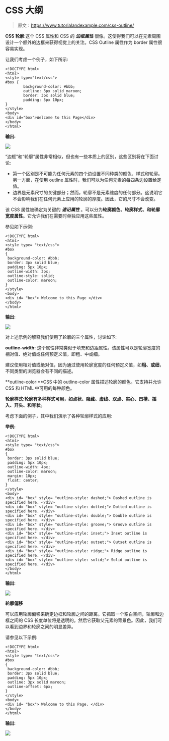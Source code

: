 # CSS 大纲

> 原文：<https://www.tutorialandexample.com/css-outline/>

**CSS 轮廓**:这个 CSS 属性和 CSS 的 ***边框属性*** 很像。这使得我们可以在元素周围设计一个额外的边框来获得视觉上的关注。CSS Outline 属性作为 border 属性很容易实现。

让我们考虑一个例子，如下所示:

```
<!DOCTYPE html>
<html>
<style type="text/css">
#box {
        background-color: #bbb;
        outline: 3px solid maroon;
        border: 3px solid blue;
        padding: 5px 10px;
}
</style>
<body>
<div id="box">Welcome to this Page</div>
</body>
</html>
```

**输出:**

![](img/2e7d5bf86f83301dfb55666b1216f0a8.png)

“边框”和“轮廓”属性非常相似，但也有一些本质上的区别，这些区别将在下面讨论:

*   第一个区别是不可能为任何元素的四个边设置不同种类的颜色、样式和轮廓。另一方面，在使用 outline 属性时，我们可以为任何元素的每四条边设置给定值。
*   边界是元素尺寸的关键部分；然而，轮廓不是元素维度的任何部分。这说明它不会影响我们在任何元素上应用的轮廓的厚度。因此，它的尺寸不会改变。

该 CSS 属性被确定为关键的 ***速记属性*** 。可以分为**轮廓颜色、轮廓样式、**和**轮廓宽度属性**。它允许我们在需要时单独应用这些属性。

参见如下示例:

```
<!DOCTYPE html>
<html>
<style type= "text/css">
#box
{
 background-color: #bbb;
 border: 3px solid blue;
 padding: 5px 10px;
 outline-width: 3px;
 outline-style: solid;
 outline-color: maroon;
}
</style>
<body>
<div id= "box"> Welcome to this Page </div>
</body>
</html>
```

**输出:**

![](img/ce211457449e286c4f12799bbcaacb57.png)

对上述示例的解释我们使用了轮廓的三个属性，讨论如下:

**outline-width:** 这个属性非常类似于填充和边距属性。该属性可以是轮廓宽度的相对值、绝对值或任何预定义值，即粗、中或细。

建议使用相对值或绝对值，因为通过使用轮廓宽度的任何预定义值，如**粗、**或**细**，不同类型的浏览器会有不同的描述。

**outline-color:**CSS 中的 outline-color 属性描述轮廓的颜色。它支持并允许 CSS 和 HTML 中可用的每种颜色。

**轮廓样式:**轮廓有多种样式可用，如**点状、隐藏、虚线、双点、实心、凹槽、插入、开头、**和**脊状。**

考虑下面的例子，其中我们演示了各种轮廓样式的应用:

**举例:**

```
<!DOCTYPE html>
<html>
<style type= "text/css">
#box
{
 border: 3px solid blue;
 padding: 5px 10px;
 outline-width: 4px;
 outline-color: maroon;
 margin: 10px;
 float: center;
}
</style>
<body>
<div id= "box" style= "outline-style: dashed;"> Dashed outline is specified here. </div>
<div id= "box" style= "outline-style: dotted;"> Dotted outline is specified here. </div>
<div id= "box" style= "outline-style: double;"> Double outline is specified here. </div>
<div id= "box" style= "outline-style: groove;"> Groove outline is specified here. </div>
<div id= "box" style= "outline-style: inset;"> Inset outline is specified here. </div>
<div id= "box" style= "outline-style: outset;"> Outset outline is specified here. </div>
<div id= "box" style= "outline-style: ridge;"> Ridge outline is specified here. </div>
<div id= "box" style= "outline-style: solid;"> Solid outline is specified here. </div>
</body>
</html>
```

**输出:**

![](img/32fef133d7569b6f74564147acc56f12.png)

**轮廓偏移**

可以应用轮廓偏移来确定边框和轮廓之间的距离。它抓取一个空白空间，轮廓和边框之间的 CSS 长度单位将是透明的。然后它获取父元素的背景色。因此，我们可以看到边界和轮廓之间的明显差异。

请参见以下示例:

```
<!DOCTYPE html>
<html>
<style type= "text/css">
#box
{
 background-color: #bbb;
 border: 3px solid blue;
 padding: 5px 10px;
 outline: 3px solid maroon;
 outline-offset: 6px;
}
</style>
<body>
<div id= "box"> Welcome to this Page. </div>
</body>
</html>
```

**输出:**

![](img/383d3bb2c3c414189e2ad81e0878aeb9.png)